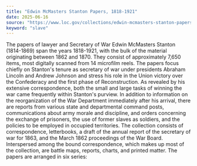 ```yaml
---
title: "Edwin McMasters Stanton Papers, 1818-1921"
date: 2025-06-16
source: "https://www.loc.gov/collections/edwin-mcmasters-stanton-papers/about-this-collection/"
keyword: "slave"
---
```


The papers of lawyer and Secretary of War Edwin McMasters Stanton (1814-1869) span the years 1818-1921, with the bulk of the material originating between 1862 and 1870. They consist of approximately 7,650 items, most digitally scanned from 14 microfilm reels. The papers focus chiefly on Stanton's tenure as secretary of war under presidents Abraham Lincoln and Andrew Johnson and stress his role in the Union victory over the Confederacy and the first phase of Reconstruction. As revealed by his extensive correspondence, both the small and large tasks of winning the war came frequently within Stanton's purview. In addition to information on the reorganization of the War Department immediately after his arrival, there are reports from various state and departmental command posts, communications about army morale and discipline, and orders concerning the exchange of prisoners, the use of former slaves as soldiers, and the policies to be employed in occupied territories. The collection consists of correspondence, letterbooks, a draft of the annual report of the secretary of war for 1863, and the March 1862 proceedings of the War Board. Interspersed among the bound correspondence, which makes up most of the collection, are battle maps, reports, charts, and printed matter. The papers are arranged in six series:

